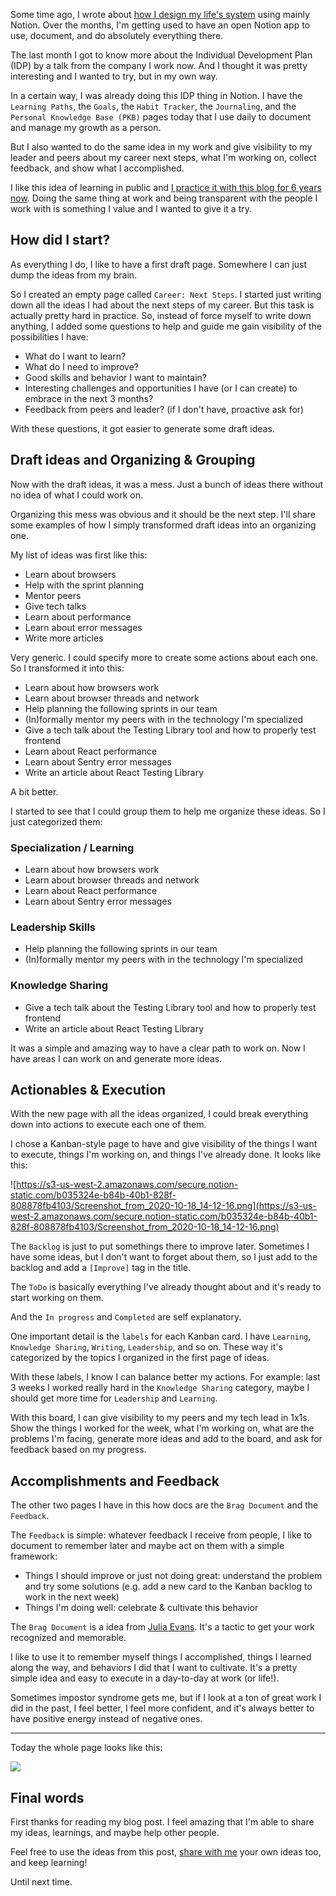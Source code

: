 Some time ago, I wrote about [how I design my life's system](/designing-my-lifes-system/index.html) using mainly Notion. Over the months, I'm getting used to have an open Notion app to use, document, and do absolutely everything there.

The last month I got to know more about the Individual Development Plan (IDP) by a talk from the company I work now. And I thought it was pretty interesting and I wanted to try, but in my own way.

In a certain way, I was already doing this IDP thing in Notion. I have the `Learning Paths`, the `Goals`, the `Habit Tracker`, the `Journaling`, and the `Personal Knowledge Base (PKB)` pages today that I use daily to document and manage my growth as a person.

But I also wanted to do the same idea in my work and give visibility to my leader and peers about my career next steps, what I'm working on, collect feedback, and show what I accomplished.

I like this idea of learning in public and [I practice it with this blog for 6 years now](). Doing the same thing at work and being transparent with the people I work with is something I value and I wanted to give it a try.

## How did I start?

As everything I do, I like to have a first draft page. Somewhere I can just dump the ideas from my brain.

So I created an empty page called `Career: Next Steps`. I started just writing down all the ideas I had about the next steps of my career. But this task is actually pretty hard in practice. So, instead of force myself to write down anything, I added some questions to help and guide me gain visibility of the possibilities I have:

- What do I want to learn?
- What do I need to improve?
- Good skills and behavior I want to maintain?
- Interesting challenges and opportunities I have (or I can create) to embrace in the next 3 months?
- Feedback from peers and leader? (if I don't have, proactive ask for)

With these questions, it got easier to generate some draft ideas.

## Draft ideas and Organizing & Grouping

Now with the draft ideas, it was a mess. Just a bunch of ideas there without no idea of what I could work on.

Organizing this mess was obvious and it should be the next step. I'll share some examples of how I simply transformed draft ideas into an organizing one.

My list of ideas was first like this:

- Learn about browsers
- Help with the sprint planning
- Mentor peers
- Give tech talks
- Learn about performance
- Learn about error messages
- Write more articles

Very generic. I could specify more to create some actions about each one. So I transformed it into this:

- Learn about how browsers work
- Learn about browser threads and network
- Help planning the following sprints in our team
- (In)formally mentor my peers with in the technology I'm specialized
- Give a tech talk about the Testing Library tool and how to properly test frontend
- Learn about React performance
- Learn about Sentry error messages
- Write an article about React Testing Library

A bit better.

I started to see that I could group them to help me organize these ideas. So I just categorized them:

### Specialization / Learning

- Learn about how browsers work
- Learn about browser threads and network
- Learn about React performance
- Learn about Sentry error messages

### Leadership Skills

- Help planning the following sprints in our team
- (In)formally mentor my peers with in the technology I'm specialized

### Knowledge Sharing

- Give a tech talk about the Testing Library tool and how to properly test frontend
- Write an article about React Testing Library

It was a simple and amazing way to have a clear path to work on. Now I have areas I can work on and generate more ideas.

## Actionables & Execution

With the new page with all the ideas organized, I could break everything down into actions to execute each one of them.

I chose a Kanban-style page to have and give visibility of the things I want to execute, things I'm working on, and things I've already done. It looks like this:

![https://s3-us-west-2.amazonaws.com/secure.notion-static.com/b035324e-b84b-40b1-828f-808878fb4103/Screenshot_from_2020-10-18_14-12-16.png](https://s3-us-west-2.amazonaws.com/secure.notion-static.com/b035324e-b84b-40b1-828f-808878fb4103/Screenshot_from_2020-10-18_14-12-16.png)

The `Backlog` is just to put somethings there to improve later. Sometimes I have some ideas, but I don't want to forget about them, so I just add to the backlog and add a `[Improve]` tag in the title.

The `ToDo` is basically everything I've already thought about and it's ready to start working on them.

And the `In progress` and `Completed` are self explanatory.

One important detail is the `labels` for each Kanban card. I have `Learning`, `Knowledge Sharing`, `Writing`, `Leadership`, and so on. These way it's categorized by the topics I organized in the first page of ideas.

With these labels, I know I can balance better my actions. For example: last 3 weeks I worked really hard in the `Knowledge Sharing` category, maybe I should get more time for `Leadership` and `Learning`.

With this board, I can give visibility to my peers and my tech lead in 1x1s. Show the things I worked for the week, what I'm working on, what are the problems I'm facing, generate more ideas and add to the board, and ask for feedback based on my progress.

## Accomplishments and Feedback

The other two pages I have in this how docs are the `Brag Document` and the `Feedback`.

The `Feedback` is simple: whatever feedback I receive from people, I like to document to remember later and maybe act on them with a simple framework:

- Things I should improve or just not doing great: understand the problem and try some solutions (e.g. add a new card to the Kanban backlog to work in the next week)
- Things I'm doing well: celebrate & cultivate this behavior

The `Brag Document` is a idea from [Julia Evans](https://jvns.ca/blog/brag-documents/). It's a tactic to get your work recognized and memorable.

I like to use it to remember myself things I accomplished, things I learned along the way, and behaviors I did that I want to cultivate. It's a pretty simple idea and easy to execute in a day-to-day at work (or life!).

Sometimes impostor syndrome gets me, but if I look at a ton of great work I did in the past, I feel better, I feel more confident, and it's always better to have positive energy instead of negative ones.

---

Today the whole page looks like this:

<img src="/building-an-individual-development-plan-with-notion/example.png">

## Final words

First thanks for reading my blog post. I feel amazing that I'm able to share my ideas, learnings, and maybe help other people.

Feel free to use the ideas from this post, [share with me](https://twitter.com/leandrotk_) your own ideas too, and keep learning!

Until next time.
